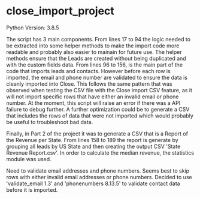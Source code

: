 # close_import_project

Python Version: 3.8.5

The script has 3 main components. From lines 17 to 94 the logic needed to be extracted into some helper methods to make the import code more readable and probably also easier to mainain for future use. The helper methods ensure that the Leads are created without being duplicated and with the custom fields data.
From lines 96 to 156, is the main part of the code that imports leads and contacts. However before each row is imported, the email and phone number are validated to ensure the data is cleanly imported into Close. This follows the same pattern that was observed when testing the CSV file with the Close import CSV feature, as it will not import specific rows that have either an invalid email or phone number. At the moment, this script will raise an error if there was a API failure to debug further. A further optimization could be to generate a CSV that includes the rows of data that were not imported which would probably be useful to troubleshoot bad data. 

Finally, in Part 2 of the project it was to generate a CSV that is a Report of the Revenue per State. From lines 158 to 189 the report is generate by grouping all leads by US State and then creating the output CSV 'State Revenue Report.csv'. In order to calculate the median revenue, the statistics module was used. 

Need to validate email addresses and phone numbers. Seems best to skip rows with either invalid email addresses or phone numbers.
Decided to use 'validate_email 1.3' and 'phonenumbers 8.13.5' to validate contact data before it is imported. 